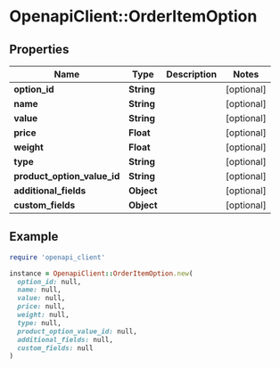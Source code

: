 # OpenapiClient::OrderItemOption

## Properties

| Name | Type | Description | Notes |
| ---- | ---- | ----------- | ----- |
| **option_id** | **String** |  | [optional] |
| **name** | **String** |  | [optional] |
| **value** | **String** |  | [optional] |
| **price** | **Float** |  | [optional] |
| **weight** | **Float** |  | [optional] |
| **type** | **String** |  | [optional] |
| **product_option_value_id** | **String** |  | [optional] |
| **additional_fields** | **Object** |  | [optional] |
| **custom_fields** | **Object** |  | [optional] |

## Example

```ruby
require 'openapi_client'

instance = OpenapiClient::OrderItemOption.new(
  option_id: null,
  name: null,
  value: null,
  price: null,
  weight: null,
  type: null,
  product_option_value_id: null,
  additional_fields: null,
  custom_fields: null
)
```

